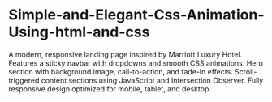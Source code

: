 # Simple-and-Elegant-Css-Animation-Using-html-and-css
A modern, responsive landing page inspired by Marriott Luxury Hotel.
Features a sticky navbar with dropdowns and smooth CSS animations.
Hero section with background image, call-to-action, and fade-in effects.
Scroll-triggered content sections using JavaScript and Intersection Observer.
Fully responsive design optimized for mobile, tablet, and desktop.

